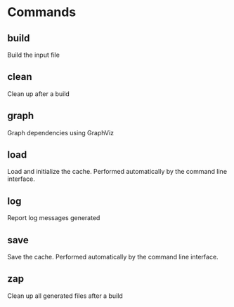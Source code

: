# Commands

## build

Build the input file

## clean

Clean up after a build

## graph

Graph dependencies using GraphViz

## load

Load and initialize the cache. Performed automatically by the command line
interface.

## log

Report log messages generated

## save

Save the cache. Performed automatically by the command line interface.

## zap

Clean up all generated files after a build
